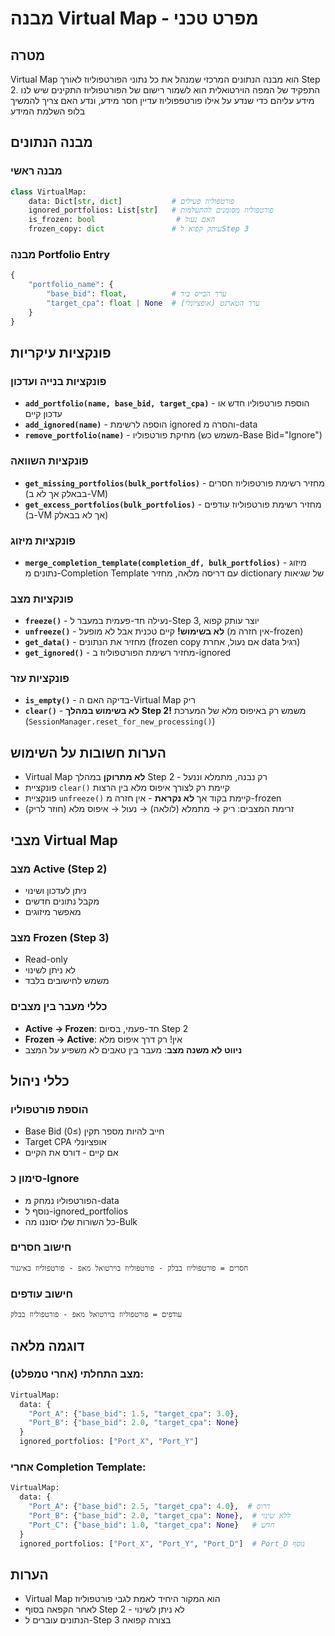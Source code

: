 # מבנה Virtual Map - מפרט טכני

## מטרה
Virtual Map הוא מבנה הנתונים המרכזי שמנהל את כל נתוני הפורטפוליוז לאורך Step 2.
התפקיד של המפה הוירטואלית הוא לשמור רישום של הפורטפוליוז התקינים שיש לנו מידע עליהם כדי שנדע על אילו פורטפפוליוז עדיין חסר מידע, ונדע האם צריך להמשיך בלופ השלמת המידע

## מבנה הנתונים

### מבנה ראשי
```python
class VirtualMap:
    data: Dict[str, dict]           # פורטפוליוז פעילים
    ignored_portfolios: List[str]   # פורטפוליוז מסומנים להתעלמות
    is_frozen: bool                  # האם נעול
    frozen_copy: dict               # עותק קפוא לStep 3
```

### מבנה Portfolio Entry
```python
{
    "portfolio_name": {
        "base_bid": float,          # ערך הבייס ביד
        "target_cpa": float | None  # ערך הטארגט (אופציונלי)
    }
}
```

## פונקציות עיקריות

### פונקציות בנייה ועדכון
- **`add_portfolio(name, base_bid, target_cpa)`** - הוספת פורטפוליו חדש או עדכון קיים
- **`add_ignored(name)`** - הוספה לרשימת ignored והסרה מ-data
- **`remove_portfolio(name)`** - מחיקת פורטפוליו (משמש כש-Base Bid="Ignore")

### פונקציות השוואה
- **`get_missing_portfolios(bulk_portfolios)`** - מחזיר רשימת פורטפוליוז חסרים (בבאלק אך לא ב-VM)
- **`get_excess_portfolios(bulk_portfolios)`** - מחזיר רשימת פורטפוליוז עודפים (ב-VM אך לא בבאלק)

### פונקציות מיזוג
- **`merge_completion_template(completion_df, bulk_portfolios)`** - מיזוג נתונים מ-Completion Template עם דריסה מלאה, מחזיר dictionary של שגיאות

### פונקציות מצב
- **`freeze()`** - נעילה חד-פעמית במעבר ל-Step 3, יוצר עותק קפוא
- **`unfreeze()`** - **לא בשימוש!** קיים טכנית אבל לא מופעל (אין חזרה מ-frozen)
- **`get_data()`** - מחזיר את הנתונים (frozen copy אם נעול, אחרת data רגיל)
- **`get_ignored()`** - מחזיר רשימת הפורטפוליוז ב-ignored

### פונקציות עזר
- **`is_empty()`** - בדיקה האם ה-Virtual Map ריק
- **`clear()`** - **לא בשימוש במהלך Step 2!** משמש רק באיפוס מלא של המערכת (`SessionManager.reset_for_new_processing()`)

## הערות חשובות על השימוש
- Virtual Map **לא מתרוקן** במהלך Step 2 - רק נבנה, מתמלא וננעל
- פונקציית `clear()` קיימת רק לצורך איפוס מלא בין הרצות
- פונקציית `unfreeze()` קיימת בקוד אך **לא נקראת** - אין חזרה מ-frozen
- זרימת המצבים: ריק → מתמלא (לולאה) → נעול → איפוס מלא (חוזר לריק)


## מצבי Virtual Map

### מצב Active (Step 2)
- ניתן לעדכון ושינוי
- מקבל נתונים חדשים
- מאפשר מיזוגים

### מצב Frozen (Step 3)
- Read-only
- לא ניתן לשינוי
- משמש לחישובים בלבד

### כללי מעבר בין מצבים
- **Active → Frozen**: חד-פעמי, בסיום Step 2
- **Frozen → Active**: אין! רק דרך איפוס מלא
- **ניווט לא משנה מצב**: מעבר בין טאבים לא משפיע על המצב

## כללי ניהול

### הוספת פורטפוליו
- Base Bid חייב להיות מספר תקין (≥0)
- Target CPA אופציונלי
- אם קיים - דורס את הקיים

### סימון כ-Ignore
- הפורטפוליו נמחק מ-data
- נוסף ל-ignored_portfolios
- כל השורות שלו יסוננו מה-Bulk

### חישוב חסרים
```
חסרים = פורטפוליוז בבלק - פורטפוליוז בוירטואל מאפ - פורטפוליוז באיגנור
```

### חישוב עודפים
```
עודפים = פורטפוליוז בוירטואל מאפ - פורטפוליוז בבלק
```

## דוגמה מלאה

### מצב התחלתי (אחרי טמפלט):
```python
VirtualMap:
  data: {
    "Port_A": {"base_bid": 1.5, "target_cpa": 3.0},
    "Port_B": {"base_bid": 2.0, "target_cpa": None}
  }
  ignored_portfolios: ["Port_X", "Port_Y"]
```

### אחרי Completion Template:
```python
VirtualMap:
  data: {
    "Port_A": {"base_bid": 2.5, "target_cpa": 4.0},  # דרוס
    "Port_B": {"base_bid": 2.0, "target_cpa": None},  # ללא שינוי
    "Port_C": {"base_bid": 1.0, "target_cpa": None}   # חדש
  }
  ignored_portfolios: ["Port_X", "Port_Y", "Port_D"]  # Port_D נוסף
```

## הערות
- Virtual Map הוא המקור היחיד לאמת לגבי פורטפוליוז
- לאחר הקפאה בסוף Step 2 - לא ניתן לשינוי
- הנתונים עוברים ל-Step 3 בצורה קפואה